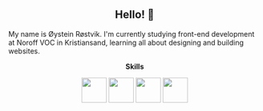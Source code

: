 <h2 align="center">
  Hello! 👋
</h2>
<p>
  My name is Øystein Røstvik. I'm currently studying front-end development at Noroff VOC in Kristiansand, learning all about designing and building websites.
</p>
<p align="center">
  <b>Skills</b>
</p>
<p align="center">
  <img height=50 src="https://cdn.jsdelivr.net/gh/devicons/devicon/icons/html5/html5-original-wordmark.svg" />
  <img height=50 src="https://cdn.jsdelivr.net/gh/devicons/devicon/icons/css3/css3-original-wordmark.svg" />
  <img height=50 src="https://cdn.jsdelivr.net/gh/devicons/devicon/icons/javascript/javascript-original.svg" />
  <img height=50 src="https://cdn.jsdelivr.net/gh/devicons/devicon/icons/wordpress/wordpress-original.svg" />
 </p>

<!--
**Tanix98/Tanix98** is a ✨ _special_ ✨ repository because its `README.md` (this file) appears on your GitHub profile.

Here are some ideas to get you started:

- 🔭 I’m currently working on ...
- 🌱 I’m currently learning ...
- 👯 I’m looking to collaborate on ...
- 🤔 I’m looking for help with ...
- 💬 Ask me about ...
- 📫 How to reach me: ...
- 😄 Pronouns: ...
- ⚡ Fun fact: ...
-->
